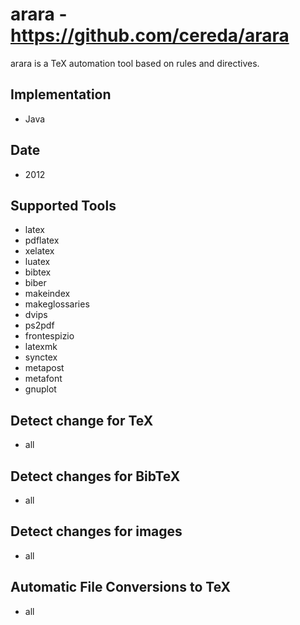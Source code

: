 # arara - https://github.com/cereda/arara
arara is a TeX automation tool based on rules and directives.

## Implementation
- Java

## Date
- 2012


## Supported Tools
- latex
- pdflatex
- xelatex
- luatex
- bibtex
- biber
- makeindex
- makeglossaries
- dvips
- ps2pdf
- frontespizio
- latexmk
- synctex
- metapost
- metafont
- gnuplot

## Detect change for TeX
- all

## Detect changes for BibTeX
- all

## Detect changes for images
- all

## Automatic File Conversions to TeX
- all
